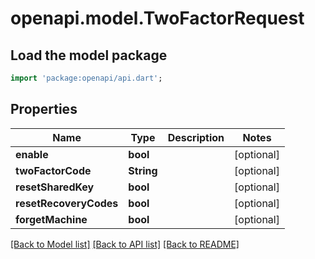 # openapi.model.TwoFactorRequest

## Load the model package
```dart
import 'package:openapi/api.dart';
```

## Properties
Name | Type | Description | Notes
------------ | ------------- | ------------- | -------------
**enable** | **bool** |  | [optional] 
**twoFactorCode** | **String** |  | [optional] 
**resetSharedKey** | **bool** |  | [optional] 
**resetRecoveryCodes** | **bool** |  | [optional] 
**forgetMachine** | **bool** |  | [optional] 

[[Back to Model list]](../README.md#documentation-for-models) [[Back to API list]](../README.md#documentation-for-api-endpoints) [[Back to README]](../README.md)


